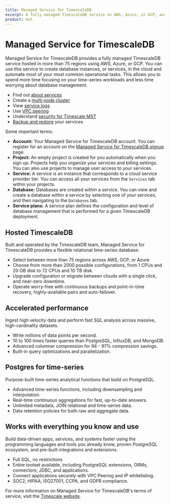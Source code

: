 ```yaml
---
title: Managed Service for TimescaleDB
excerpt: A fully managed TimescaleDB service on AWS, Azure, or GCP, available in more than 75 regions
product: mst
---
```


# Managed Service for TimescaleDB
Managed Service for TimescaleDB provides a fully managed TimescaleDB service
hosted in more than 75 regions using AWS, Azure, or GCP. You can use this
service to create database instances, or services, in the cloud and automate
most of your most common operational tasks. This allows you to spend more time
focusing on your time-series workloads and less time worrying about database
management.

*   Find out [about services][create-a-service]
*   Create a [multi-node cluster][mst-multi-node]
*   View [service logs][viewing-service-logs]
*   Use [VPC peering][vpc-peering]
*   Understand [security for Timescale MST][security]
*   [Backup and restore][manage-backups] your services

Some important terms:
*   **Account:** Your Managed Service for TimescaleDB account. You can register
    for an account on the
    [Managed Service for TimescaleDB signup][sign-up] page.
*   **Project:** An empty project is created for you automatically when you sign up.
    Projects help you organize your services and billing settings. You can also
    use projects to manage user access to your services.
*   **Service:** A service is an instance that corresponds to a cloud service
    provider tier. You can access all your services from the `Services` tab
    within your projects.
*   **Database:** Databases are created within a service. You can view and create a
    database within a service by selecting one of your services, and then
    navigating to the `Databases` tab.
*   **Service plans:** A service plan defines the configuration and level of
    database management that is performed for a given TimescaleDB deployment.

## Hosted TimescaleDB
Built and operated by the TimescaleDB team, Managed Service for TimescaleDB
provides a flexible relational time-series database:
*   Select between more than 75 regions across AWS, GCP, or Azure
*   Choose from more than 2000 possible configurations, from 1&nbsp;CPUs and
    20&nbsp;GB disk to 72&nbsp;CPUs and 10&nbsp;TB disk.
*   Upgrade configuration or migrate between clouds with a single click, and
    near-zero downtime.
*   Operate worry-free with continuous backups and point-in-time recovery,
    highly-available pairs and auto-failover.

## Accelerated performance
Ingest high velocity data and perform fast SQL analysis across massive,
high-cardinality datasets.
*   Write millions of data points per second.
*   10 to 100 times faster queries than PostgreSQL, InfluxDB, and MongoDB.
*   Advanced columnar compression for 94 - 97% compression savings.
*   Built-in query optimizations and parallelization.

## Postgres for time-series
Purpose-built time-series analytical functions that build on PostgreSQL.
*   Advanced time-series functions, including downsampling and interpolation.
*   Real-time continuous aggregations for fast, up-to-date answers.
*   Unlimited metadata, JOIN relational and time-series data.
*   Data retention policies for both raw and aggregate data.

## Works with everything you know and use
Build data-driven apps, services, and systems faster using the programming
languages and tools you already know, proven PostgreSQL ecosystem, and pre-built
integrations and extensions.
*   Full SQL, no restrictions
*   Entire toolset available, including PostgreSQL extensions, ORMs, connectors,
    JDBC, and applications.
*   Connect applications securely with VPC Peering and IP whitelisting.
*   SOC2, HIPAA, ISO27001, CCPA, and GDPR compliance.

For more information on Managed Service for TimescaleDB's terms of service, visit the [Timescale website][tos].

[create-a-service]: /mst/:currentVersion:/create-a-service
[mst-multi-node]: /mst/:currentVersion:/mst-multi-node
[security]: /mst/:currentVersion:/security
[sign-up]: https://www.timescale.com/mst-signup
[tos]: https://www.timescale.com/legal/mst-terms-of-service
[viewing-service-logs]: /mst/:currentVersion:/viewing-service-logs
[vpc-peering]: /mst/:currentVersion:/vpc-peering
[manage-backups]: /mst/:currentVersion:/manage-backups
